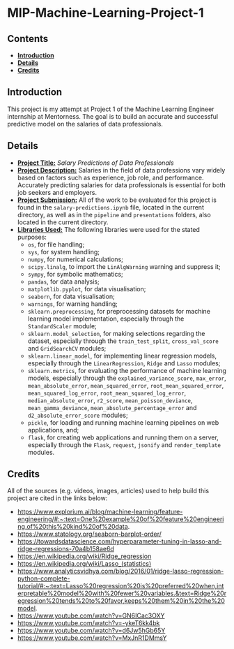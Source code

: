 <h1><b>MIP-Machine-Learning-Project-1</b></h1>

<h2><b>Contents</b></h2>

- [**Introduction**](#introduction)
- [**Details**](#details)
- [**Credits**](#credits)

## **Introduction**
This project is my attempt at Project 1 of the Machine Learning Engineer internship at Mentorness. The goal is to build an accurate and successful predictive model on the salaries of data professionals.

## **Details**
* **<u>Project Title:</u>** *Salary Predictions of Data Professionals*
* **<u>Project Description:</u>** Salaries in the field of data professions vary widely based on factors such as experience, job role, and performance. Accurately predicting salaries for data professionals is essential for both job seekers and employers.  
* **<u>Project Submission:</u>** All of the work to be evaluated for this project is found in the `salary-predictions.ipynb` file, located in the current directory, as well as in the `pipeline` and `presentations` folders, also located in the current directory.
* **<u>Libraries Used:</u>** The following libraries were used for the stated purposes:
  - `os`, for file handling;
  - `sys`, for system handling;
  - `numpy`, for numerical calculations;
  - `scipy.linalg`, to import the `LinAlgWarning` warning and suppress it;
  - `sympy`, for symbolic mathematics;
  - `pandas`, for data analysis;
  - `matplotlib.pyplot`, for data visualisation;
  - `seaborn`, for data visualisation;
  - `warnings`, for warning handling;
  - `sklearn.preprocessing`, for preprocessing datasets for machine learning model implementation, especially through the `StandardScaler` module;
  - `sklearn.model_selection`, for making selections regarding the dataset, especially through the `train_test_split`, `cross_val_score` and `GridSearchCV` modules;
  - `sklearn.linear_model`, for implementing linear regression models, especially through the `LinearRegression`, `Ridge` and `Lasso` modules;
  - `sklearn.metrics`, for evaluating the performance of machine learning models, especially through the `explained_variance_score`, `max_error`, `mean_absolute_error`, `mean_squared_error`, `root_mean_squared_error`, `mean_squared_log_error`, `root_mean_squared_log_error`, `median_absolute_error`, `r2_score`, `mean_poisson_deviance`, `mean_gamma_deviance`, `mean_absolute_percentage_error` and `d2_absolute_error_score` modules;
  - `pickle`, for loading and running machine learning pipelines on web applications, and;
  - `flask`, for creating web applications and running them on a server, especially through the `Flask`, `request`, `jsonify` and `render_template` modules.

## **Credits**
All of the sources (e.g. videos, images, articles) used to help build this project are cited in the links below:
- https://www.explorium.ai/blog/machine-learning/feature-engineering/#:~:text=One%20example%20of%20feature%20engineering,of%20this%20kind%20of%20data.
- https://www.statology.org/seaborn-barplot-order/
- https://towardsdatascience.com/hyperparameter-tuning-in-lasso-and-ridge-regressions-70a4b158ae6d
- https://en.wikipedia.org/wiki/Ridge_regression
- https://en.wikipedia.org/wiki/Lasso_(statistics)
- https://www.analyticsvidhya.com/blog/2016/01/ridge-lasso-regression-python-complete-tutorial/#:~:text=Lasso%20regression%20is%20preferred%20when,interpretable%20model%20with%20fewer%20variables.&text=Ridge%20regression%20tends%20to%20favor,keeps%20them%20in%20the%20model.
- https://www.youtube.com/watch?v=GN6ICac3OXY
- https://www.youtube.com/watch?v=-ykeT6kk4bk
- https://www.youtube.com/watch?v=d6Jw5hGb65Y
- https://www.youtube.com/watch?v=MxJnR1DMmsY